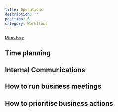 ```yaml
---
title: Operations
description: ''
position: 6
category: Workflows
---
```


[Directory](https://drive.google.com/drive/u/0/folders/1ljUDOD03Bs18F7JjjaBqZdOWZcJaVtGP)

## Time planning

## Internal Communications

## How to run business meetings

## How to prioritise business actions
